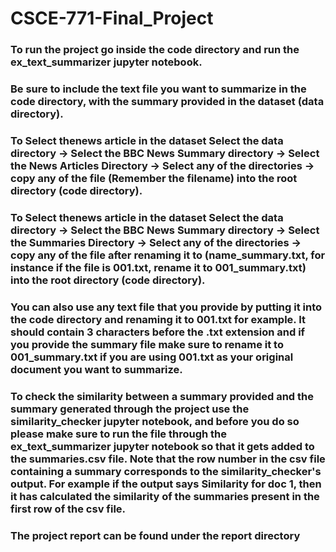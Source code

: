# CSCE-771-Final_Project

### To run the project go inside the code directory and run the ex_text_summarizer jupyter notebook.
### Be sure to include the text file you want to summarize in the code directory, with the summary provided in the dataset (data directory).
### To Select thenews article in the dataset Select the data directory -> Select the BBC News Summary directory -> Select the News Articles Directory -> Select any of the directories -> copy any of the file (Remember the filename) into the root directory (code directory).
### To Select thenews article in the dataset Select the data directory -> Select the BBC News Summary directory -> Select the Summaries Directory -> Select any of the directories -> copy any of the file after renaming it to (name_summary.txt, for instance if the file is 001.txt, rename it to 001_summary.txt) into the root directory (code directory).
### You can also use any text file that you provide by putting it into the code directory and renaming it to 001.txt for example. It should contain 3 characters before the .txt extension and if you provide the summary file make sure to rename it to 001_summary.txt if you are using 001.txt as your original document you want to summarize.
### To check the similarity between a summary provided and the summary generated through the project use the similarity_checker jupyter notebook, and before you do so please make sure to run the file through the ex_text_summarizer jupyter notebook so that it gets added to the summaries.csv file. Note that the row number in the csv file containing a summary corresponds to the similarity_checker's output. For example if the output says Similarity for doc 1, then it has calculated the similarity of the summaries present in the first row of the csv file.

### The project report can be found under the report directory
